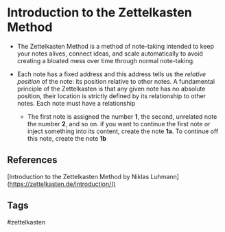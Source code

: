 # Introduction to the Zettelkasten Method 

* The Zettelkasten Method is a method of note-taking intended to keep your notes alives, connect ideas, and scale automatically to avoid creating a bloated mess over time through normal note-taking.

* Each note has a fixed address and this address tells us the *relative position* of the note: its position relative to other notes. A fundamental principle of the Zettelkasten is that any given note has no absolute position, their location is strictly defined by its relationship to other notes. Each note must have a relationship
	* The first note is assigned the number **1**, the second, unrelated note the number **2**, and so on. if you want to continue the first note or inject something into its content, create the note **1a**. To continue off this note, create the note **1b**



## References
[Introduction to the Zettelkasten Method by Niklas Luhmann](https://zettelkasten.de/introduction/()

## Tags
#zettelkasten
